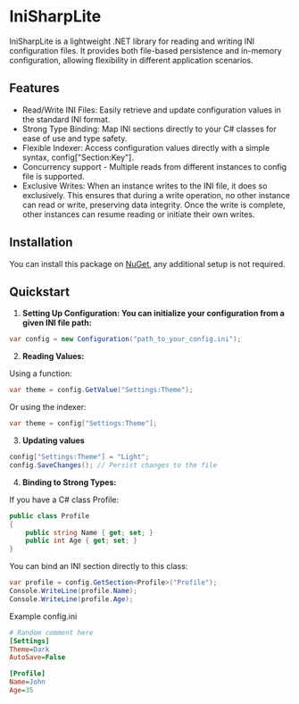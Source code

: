 # IniSharpLite
IniSharpLite is a lightweight .NET library for reading and writing INI configuration files. It provides both file-based persistence and in-memory configuration, allowing flexibility in different application scenarios.

## Features
- Read/Write INI Files: Easily retrieve and update configuration values in the standard INI format.
- Strong Type Binding: Map INI sections directly to your C# classes for ease of use and type safety.
- Flexible Indexer: Access configuration values directly with a simple syntax, config["Section:Key"].
- Concurrency support - Multiple reads from different instances to config file is supported.
- Exclusive Writes: When an instance writes to the INI file, it does so exclusively. This ensures that during a write operation, no other instance can read or write, preserving data integrity. Once the write is complete, other instances can resume reading or initiate their own writes.
  
## Installation
You can install this package on [NuGet](https://www.nuget.org/packages/IniSharpLite), any additional setup is not required. 

## Quickstart

1. **Setting Up Configuration: You can initialize your configuration from a given INI file path:**
```cs
var config = new Configuration("path_to_your_config.ini");
```
2.  **Reading Values:**

Using a function:

```cs
var theme = config.GetValue("Settings:Theme");
```

Or using the indexer:
```cs
var theme = config["Settings:Theme"];
```

3. **Updating values**
```cs
config["Settings:Theme"] = "Light";
config.SaveChanges(); // Persist changes to the file
```
4. **Binding to Strong Types:**

If you have a C# class Profile:

```cs
public class Profile
{
    public string Name { get; set; }
    public int Age { get; set; }
}
```
You can bind an INI section directly to this class:

```cs
var profile = config.GetSection<Profile>("Profile");
Console.WriteLine(profile.Name);
Console.WriteLine(profile.Age);
```

Example config.ini
```ini
# Random comment here
[Settings]
Theme=Dark
AutoSave=False

[Profile]
Name=John
Age=35
```
